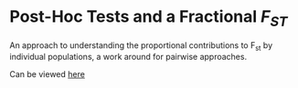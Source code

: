 # Post-Hoc Tests and a Fractional $F_{ST}$

An approach to understanding the proportional contributions to F<sub>st</sub> by individual populations, a work around for pairwise approaches.

Can be viewed [here](https://dyerlab.github.io/proportional_fst/)
